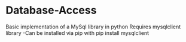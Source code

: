# Database-Access

Basic implementation of a MySql library in python
Requires mysqlclient library
  -Can be installed via pip with pip install mysqlclient
